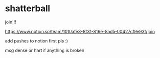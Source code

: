# shatterball

join!!!

https://www.notion.so/team/1010afe3-8f31-816e-8ad5-00427cf9e93f/join

add pushes to notion first pls :)

msg dense or hart if anything is broken

